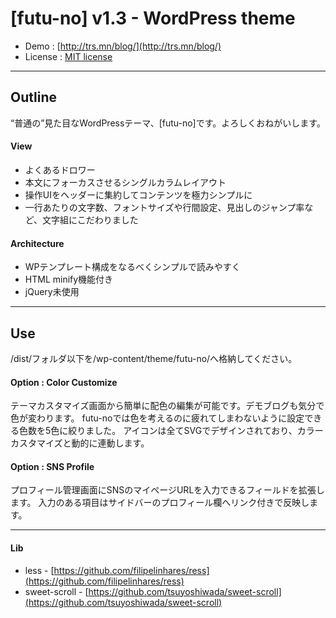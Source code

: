 # [futu-no] v1.3 - WordPress theme

* Demo : [http://trs.mn/blog/](http://trs.mn/blog/)
* License : [MIT license](https://opensource.org/licenses/MIT)

---

## Outline

“普通の”見た目なWordPressテーマ、[futu-no]です。よろしくおねがいします。

#### View

* よくあるドロワー
* 本文にフォーカスさせるシングルカラムレイアウト
* 操作UIをヘッダーに集約してコンテンツを極力シンプルに
* 一行あたりの文字数、フォントサイズや行間設定、見出しのジャンプ率など、文字組にこだわりました

#### Architecture

* WPテンプレート構成をなるべくシンプルで読みやすく
* HTML minify機能付き
* jQuery未使用

---

## Use

/dist/フォルダ以下を/wp-content/theme/futu-no/へ格納してください。

#### Option : Color Customize

テーマカスタマイズ画面から簡単に配色の編集が可能です。デモブログも気分で色が変わります。
futu-noでは色を考えるのに疲れてしまわないように設定できる色数を5色に絞りました。
アイコンは全てSVGでデザインされており、カラーカスタマイズと動的に連動します。

#### Option : SNS Profile

プロフィール管理画面にSNSのマイページURLを入力できるフィールドを拡張します。
入力のある項目はサイドバーのプロフィール欄へリンク付きで反映します。

---

#### Lib

* less - [https://github.com/filipelinhares/ress](https://github.com/filipelinhares/ress)
* sweet-scroll - [https://github.com/tsuyoshiwada/sweet-scroll](https://github.com/tsuyoshiwada/sweet-scroll)
